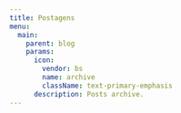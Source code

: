 ```yaml
---
title: Postagens
menu:
  main:
    parent: blog
    params:
      icon:
        vendor: bs
        name: archive
        className: text-primary-emphasis
      description: Posts archive.
---
```

